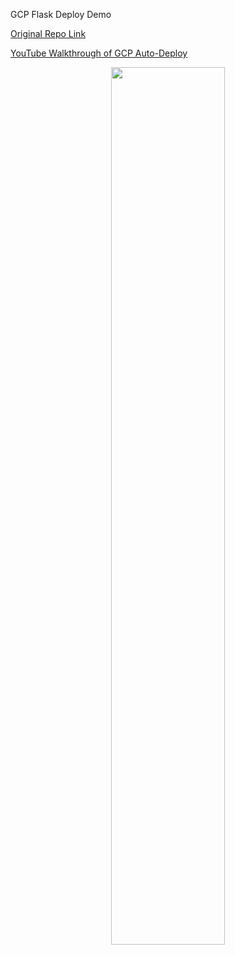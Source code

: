 GCP Flask Deploy Demo

[Original Repo Link](https://github.com/noahgift/gcp-flask-ml-deploy)

[YouTube Walkthrough of GCP Auto-Deploy](https://www.youtube.com/watch?v=_TfWdOvQXwU)

<div align='center'>
<img src="https://user-images.githubusercontent.com/58792/107860077-64d04b00-6e0b-11eb-8cf2-7cce40496a46.jpg" width="60%">
</div>

